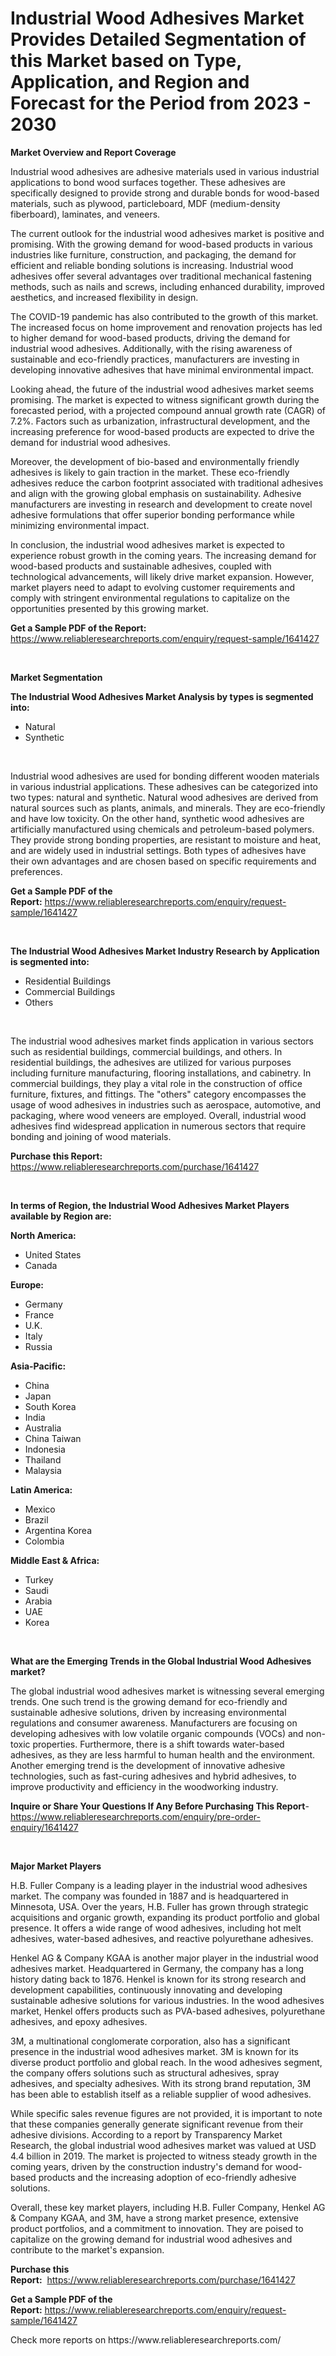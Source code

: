 <p><h1>Industrial Wood Adhesives Market Provides Detailed Segmentation of this Market based on Type, Application, and Region and Forecast for the Period from 2023 - 2030</h1></p><p><strong>Market Overview and Report Coverage</strong></p>
<p><p>Industrial wood adhesives are adhesive materials used in various industrial applications to bond wood surfaces together. These adhesives are specifically designed to provide strong and durable bonds for wood-based materials, such as plywood, particleboard, MDF (medium-density fiberboard), laminates, and veneers.</p><p>The current outlook for the industrial wood adhesives market is positive and promising. With the growing demand for wood-based products in various industries like furniture, construction, and packaging, the demand for efficient and reliable bonding solutions is increasing. Industrial wood adhesives offer several advantages over traditional mechanical fastening methods, such as nails and screws, including enhanced durability, improved aesthetics, and increased flexibility in design.</p><p>The COVID-19 pandemic has also contributed to the growth of this market. The increased focus on home improvement and renovation projects has led to higher demand for wood-based products, driving the demand for industrial wood adhesives. Additionally, with the rising awareness of sustainable and eco-friendly practices, manufacturers are investing in developing innovative adhesives that have minimal environmental impact.</p><p>Looking ahead, the future of the industrial wood adhesives market seems promising. The market is expected to witness significant growth during the forecasted period, with a projected compound annual growth rate (CAGR) of 7.2%. Factors such as urbanization, infrastructural development, and the increasing preference for wood-based products are expected to drive the demand for industrial wood adhesives.</p><p>Moreover, the development of bio-based and environmentally friendly adhesives is likely to gain traction in the market. These eco-friendly adhesives reduce the carbon footprint associated with traditional adhesives and align with the growing global emphasis on sustainability. Adhesive manufacturers are investing in research and development to create novel adhesive formulations that offer superior bonding performance while minimizing environmental impact.</p><p>In conclusion, the industrial wood adhesives market is expected to experience robust growth in the coming years. The increasing demand for wood-based products and sustainable adhesives, coupled with technological advancements, will likely drive market expansion. However, market players need to adapt to evolving customer requirements and comply with stringent environmental regulations to capitalize on the opportunities presented by this growing market.</p></p>
<p><strong>Get a Sample PDF of the Report:</strong> <a href="https://www.reliableresearchreports.com/enquiry/request-sample/1641427">https://www.reliableresearchreports.com/enquiry/request-sample/1641427</a></p>
<p>&nbsp;</p>
<p><strong>Market Segmentation</strong></p>
<p><strong>The Industrial Wood Adhesives Market Analysis by types is segmented into:</strong></p>
<p><ul><li>Natural</li><li>Synthetic</li></ul></p>
<p>&nbsp;</p>
<p><p>Industrial wood adhesives are used for bonding different wooden materials in various industrial applications. These adhesives can be categorized into two types: natural and synthetic. Natural wood adhesives are derived from natural sources such as plants, animals, and minerals. They are eco-friendly and have low toxicity. On the other hand, synthetic wood adhesives are artificially manufactured using chemicals and petroleum-based polymers. They provide strong bonding properties, are resistant to moisture and heat, and are widely used in industrial settings. Both types of adhesives have their own advantages and are chosen based on specific requirements and preferences.</p></p>
<p><strong>Get a Sample PDF of the Report:</strong>&nbsp;<a href="https://www.reliableresearchreports.com/enquiry/request-sample/1641427">https://www.reliableresearchreports.com/enquiry/request-sample/1641427</a></p>
<p>&nbsp;</p>
<p><strong>The Industrial Wood Adhesives Market Industry Research by Application is segmented into:</strong></p>
<p><ul><li>Residential Buildings</li><li>Commercial Buildings</li><li>Others</li></ul></p>
<p>&nbsp;</p>
<p><p>The industrial wood adhesives market finds application in various sectors such as residential buildings, commercial buildings, and others. In residential buildings, the adhesives are utilized for various purposes including furniture manufacturing, flooring installations, and cabinetry. In commercial buildings, they play a vital role in the construction of office furniture, fixtures, and fittings. The "others" category encompasses the usage of wood adhesives in industries such as aerospace, automotive, and packaging, where wood veneers are employed. Overall, industrial wood adhesives find widespread application in numerous sectors that require bonding and joining of wood materials.</p></p>
<p><strong>Purchase this Report:</strong>&nbsp; <a href="https://www.reliableresearchreports.com/purchase/1641427">https://www.reliableresearchreports.com/purchase/1641427</a></p>
<p>&nbsp;</p>
<p><strong>In terms of Region, the Industrial Wood Adhesives Market Players available by Region are:</strong></p>
<p>
    <p> <strong> North America: </strong>
        <ul>
            <li>United States</li>
            <li>Canada</li>
        </ul>
        </p> 
    <p> <strong> Europe: </strong>
        <ul>
            <li>Germany</li>
            <li>France</li>
            <li>U.K.</li>
            <li>Italy</li>
            <li>Russia</li>
        </ul>
        </p> 
    <p> <strong> Asia-Pacific: </strong>
        <ul>
            <li>China</li>
            <li>Japan</li>
            <li>South Korea</li>
            <li>India</li>
            <li>Australia</li>
            <li>China Taiwan</li>
            <li>Indonesia</li>
            <li>Thailand</li>
            <li>Malaysia</li>
        </ul>
        </p> 
    <p> <strong> Latin America: </strong>
        <ul>
            <li>Mexico</li>
            <li>Brazil</li>
            <li>Argentina Korea</li>
            <li>Colombia</li>
        </ul>
        </p> 
    <p> <strong> Middle East & Africa: </strong>
        <ul>
            <li>Turkey</li>
            <li>Saudi</li>
            <li>Arabia</li>
            <li>UAE</li>
            <li>Korea</li>
        </ul>
    </p>
    </p>
<p>&nbsp;</p>
<p><strong>What are the Emerging Trends in the Global Industrial Wood Adhesives market?</strong></p>
<p><p>The global industrial wood adhesives market is witnessing several emerging trends. One such trend is the growing demand for eco-friendly and sustainable adhesive solutions, driven by increasing environmental regulations and consumer awareness. Manufacturers are focusing on developing adhesives with low volatile organic compounds (VOCs) and non-toxic properties. Furthermore, there is a shift towards water-based adhesives, as they are less harmful to human health and the environment. Another emerging trend is the development of innovative adhesive technologies, such as fast-curing adhesives and hybrid adhesives, to improve productivity and efficiency in the woodworking industry.</p></p>
<p><strong>Inquire or Share Your Questions If Any Before Purchasing This Report</strong>- <a href="https://www.reliableresearchreports.com/enquiry/pre-order-enquiry/1641427">https://www.reliableresearchreports.com/enquiry/pre-order-enquiry/1641427</a></p>
<p>&nbsp;</p>
<p><strong>Major Market Players</strong></p>
<p><p>H.B. Fuller Company is a leading player in the industrial wood adhesives market. The company was founded in 1887 and is headquartered in Minnesota, USA. Over the years, H.B. Fuller has grown through strategic acquisitions and organic growth, expanding its product portfolio and global presence. It offers a wide range of wood adhesives, including hot melt adhesives, water-based adhesives, and reactive polyurethane adhesives.</p><p>Henkel AG & Company KGAA is another major player in the industrial wood adhesives market. Headquartered in Germany, the company has a long history dating back to 1876. Henkel is known for its strong research and development capabilities, continuously innovating and developing sustainable adhesive solutions for various industries. In the wood adhesives market, Henkel offers products such as PVA-based adhesives, polyurethane adhesives, and epoxy adhesives.</p><p>3M, a multinational conglomerate corporation, also has a significant presence in the industrial wood adhesives market. 3M is known for its diverse product portfolio and global reach. In the wood adhesives segment, the company offers solutions such as structural adhesives, spray adhesives, and specialty adhesives. With its strong brand reputation, 3M has been able to establish itself as a reliable supplier of wood adhesives.</p><p>While specific sales revenue figures are not provided, it is important to note that these companies generally generate significant revenue from their adhesive divisions. According to a report by Transparency Market Research, the global industrial wood adhesives market was valued at USD 4.4 billion in 2019. The market is projected to witness steady growth in the coming years, driven by the construction industry's demand for wood-based products and the increasing adoption of eco-friendly adhesive solutions.</p><p>Overall, these key market players, including H.B. Fuller Company, Henkel AG & Company KGAA, and 3M, have a strong market presence, extensive product portfolios, and a commitment to innovation. They are poised to capitalize on the growing demand for industrial wood adhesives and contribute to the market's expansion.</p></p>
<p><strong>Purchase this Report:</strong>&nbsp;&nbsp;<a href="https://www.reliableresearchreports.com/purchase/1641427">https://www.reliableresearchreports.com/purchase/1641427</a></p>
<p></p>
<p><strong>Get a Sample PDF of the Report:</strong>&nbsp;<a href="https://www.reliableresearchreports.com/enquiry/request-sample/1641427">https://www.reliableresearchreports.com/enquiry/request-sample/1641427</a></p>
<p>Check more reports on https://www.reliableresearchreports.com/</p>